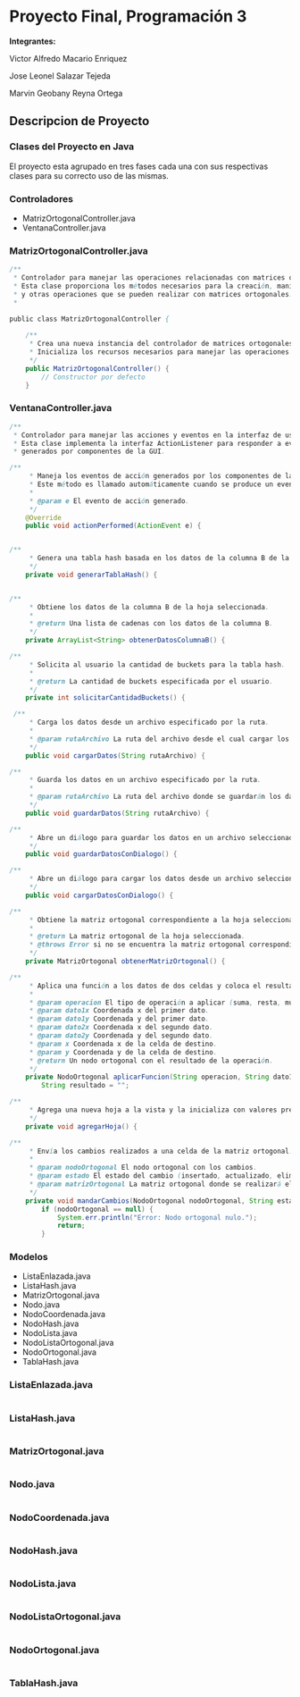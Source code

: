 # Proyecto Final, Programación 3
**Integrantes:**

Victor Alfredo Macario Enriquez

Jose Leonel Salazar Tejeda

Marvin Geobany Reyna Ortega


## Descripcion de Proyecto



### Clases del Proyecto en Java

El proyecto esta agrupado en tres fases cada una con sus respectivas clases para su correcto uso de las mismas.

### Controladores
* MatrizOrtogonalController.java
* VentanaController.java

### MatrizOrtogonalController.java

```java
/**
 * Controlador para manejar las operaciones relacionadas con matrices ortogonales.
 * Esta clase proporciona los métodos necesarios para la creación, manipulación 
 * y otras operaciones que se pueden realizar con matrices ortogonales.
 * 

public class MatrizOrtogonalController {
    
    /**
     * Crea una nueva instancia del controlador de matrices ortogonales.
     * Inicializa los recursos necesarios para manejar las operaciones de matrices ortogonales.
     */
    public MatrizOrtogonalController() {
        // Constructor por defecto
    }
```

### VentanaController.java

```java
/**
 * Controlador para manejar las acciones y eventos en la interfaz de usuario de la ventana.
 * Esta clase implementa la interfaz ActionListener para responder a eventos de acción
 * generados por componentes de la GUI.

/**
     * Maneja los eventos de acción generados por los componentes de la vista.
     * Este método es llamado automáticamente cuando se produce un evento de acción.
     * 
     * @param e El evento de acción generado.
     */
    @Override
    public void actionPerformed(ActionEvent e) {


/**
     * Genera una tabla hash basada en los datos de la columna B de la hoja seleccionada.
     */
    private void generarTablaHash() {      


/**
     * Obtiene los datos de la columna B de la hoja seleccionada.
     * 
     * @return Una lista de cadenas con los datos de la columna B.
     */
    private ArrayList<String> obtenerDatosColumnaB() {

/**
     * Solicita al usuario la cantidad de buckets para la tabla hash.
     * 
     * @return La cantidad de buckets especificada por el usuario.
     */
    private int solicitarCantidadBuckets() {

 /**
     * Carga los datos desde un archivo especificado por la ruta.
     * 
     * @param rutaArchivo La ruta del archivo desde el cual cargar los datos.
     */
    public void cargarDatos(String rutaArchivo) {

/**
     * Guarda los datos en un archivo especificado por la ruta.
     * 
     * @param rutaArchivo La ruta del archivo donde se guardarán los datos.
     */
    public void guardarDatos(String rutaArchivo) {  

/**
     * Abre un diálogo para guardar los datos en un archivo seleccionado por el usuario.
     */
    public void guardarDatosConDialogo() {

/**
     * Abre un diálogo para cargar los datos desde un archivo seleccionado por el usuario.
     */
    public void cargarDatosConDialogo() {

/**
     * Obtiene la matriz ortogonal correspondiente a la hoja seleccionada.
     * 
     * @return La matriz ortogonal de la hoja seleccionada.
     * @throws Error si no se encuentra la matriz ortogonal correspondiente.
     */
    private MatrizOrtogonal obtenerMatrizOrtogonal() {

/**
     * Aplica una función a los datos de dos celdas y coloca el resultado en otra celda.
     * 
     * @param operacion El tipo de operación a aplicar (suma, resta, multiplicación, división).
     * @param dato1x Coordenada x del primer dato.
     * @param dato1y Coordenada y del primer dato.
     * @param dato2x Coordenada x del segundo dato.
     * @param dato2y Coordenada y del segundo dato.
     * @param x Coordenada x de la celda de destino.
     * @param y Coordenada y de la celda de destino.
     * @return Un nodo ortogonal con el resultado de la operación.
     */
    private NodoOrtogonal aplicarFuncion(String operacion, String dato1x, String dato1y, String dato2x, String dato2y, String x, String y) {
        String resultado = "";

/**
     * Agrega una nueva hoja a la vista y la inicializa con valores predeterminados.
     */
    private void agregarHoja() {

/**
     * Envía los cambios realizados a una celda de la matriz ortogonal.
     * 
     * @param nodoOrtogonal El nodo ortogonal con los cambios.
     * @param estado El estado del cambio (insertado, actualizado, eliminado).
     * @param matrizOrtogonal La matriz ortogonal donde se realizará el cambio.
     */
    private void mandarCambios(NodoOrtogonal nodoOrtogonal, String estado, MatrizOrtogonal matrizOrtogonal) {
        if (nodoOrtogonal == null) {
            System.err.println("Error: Nodo ortogonal nulo.");
            return;
        }

```

### Modelos
*   ListaEnlazada.java
*   ListaHash.java
*   MatrizOrtogonal.java
*   Nodo.java
*   NodoCoordenada.java
*   NodoHash.java
*   NodoLista.java
*   NodoListaOrtogonal.java
*   NodoOrtogonal.java
*   TablaHash.java

### ListaEnlazada.java

```java

```

### ListaHash.java

```java

```

### MatrizOrtogonal.java

```java

```

### Nodo.java

```java

```

### NodoCoordenada.java

```java

```

### NodoHash.java

```java

```

### NodoLista.java

```java

```

### NodoListaOrtogonal.java

```java

```

### NodoOrtogonal.java

```java

```

### TablaHash.java

```java

```

